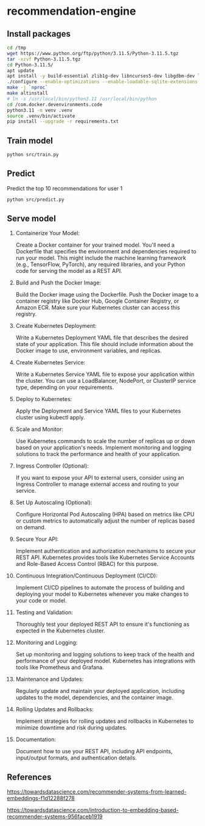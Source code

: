# recommendation-engine

## Install packages

```bash
cd /tmp
wget https://www.python.org/ftp/python/3.11.5/Python-3.11.5.tgz
tar -xzvf Python-3.11.5.tgz
cd Python-3.11.5/
apt update
apt install -y build-essential zlib1g-dev libncurses5-dev libgdbm-dev libnss3-dev libssl-dev libreadline-dev libffi-dev libsqlite3-dev libbz2-dev graphviz
./configure --enable-optimizations --enable-loadable-sqlite-extensions
make -j `nproc`
make altinstall
# ln -s /usr/local/bin/python3.11 /usr/local/bin/python
cd /com.docker.devenvironments.code
python3.11 -m venv .venv
source .venv/bin/activate
pip install --upgrade -r requirements.txt
```

## Train model

```bash
python src/train.py
```

## Predict

Predict the top 10 recommendations for user 1

```bash
python src/predict.py
```

## Serve model

1. Containerize Your Model:

    Create a Docker container for your trained model. You'll need a Dockerfile that specifies the environment and dependencies required to run your model. This might include the machine learning framework (e.g., TensorFlow, PyTorch), any required libraries, and your Python code for serving the model as a REST API.

2. Build and Push the Docker Image:

    Build the Docker image using the Dockerfile.
Push the Docker image to a container registry like Docker Hub, Google Container Registry, or Amazon ECR. Make sure your Kubernetes cluster can access this registry.

3. Create Kubernetes Deployment:

    Write a Kubernetes Deployment YAML file that describes the desired state of your application. This file should include information about the Docker image to use, environment variables, and replicas.

4. Create Kubernetes Service:

    Write a Kubernetes Service YAML file to expose your application within the cluster. You can use a LoadBalancer, NodePort, or ClusterIP service type, depending on your requirements.

5. Deploy to Kubernetes:

    Apply the Deployment and Service YAML files to your Kubernetes cluster using kubectl apply.

6. Scale and Monitor:

    Use Kubernetes commands to scale the number of replicas up or down based on your application's needs.
    Implement monitoring and logging solutions to track the performance and health of your application.

7. Ingress Controller (Optional):

    If you want to expose your API to external users, consider using an Ingress Controller to manage external access and routing to your service.

8. Set Up Autoscaling (Optional):

    Configure Horizontal Pod Autoscaling (HPA) based on metrics like CPU or custom metrics to automatically adjust the number of replicas based on demand.

9. Secure Your API:

    Implement authentication and authorization mechanisms to secure your REST API. Kubernetes provides tools like Kubernetes Service Accounts and Role-Based Access Control (RBAC) for this purpose.

10. Continuous Integration/Continuous Deployment (CI/CD):

    Implement CI/CD pipelines to automate the process of building and deploying your model to Kubernetes whenever you make changes to your code or model.

11. Testing and Validation:

    Thoroughly test your deployed REST API to ensure it's functioning as expected in the Kubernetes cluster.

12. Monitoring and Logging:

    Set up monitoring and logging solutions to keep track of the health and performance of your deployed model. Kubernetes has integrations with tools like Prometheus and Grafana.

13. Maintenance and Updates:

    Regularly update and maintain your deployed application, including updates to the model, dependencies, and the container image.

14. Rolling Updates and Rollbacks:

    Implement strategies for rolling updates and rollbacks in Kubernetes to minimize downtime and risk during updates.

15. Documentation:

    Document how to use your REST API, including API endpoints, input/output formats, and authentication details.

## References

<https://towardsdatascience.com/recommender-systems-from-learned-embeddings-f1d12288f278>

<https://towardsdatascience.com/introduction-to-embedding-based-recommender-systems-956faceb1919>

